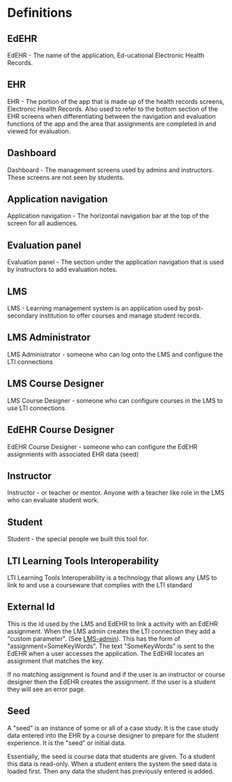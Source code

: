 # Definitions

## EdEHR
EdEHR - The name of the application, Ed-ucational Electronic Health Records.

## EHR
EHR - The portion of the app that is made up of the health records screens, Electronic Health Records. Also used to refer to the bottom section of the EHR screens when differentiating between the navigation and evaluation functions of the app and the area that assignments are completed in and viewed for evaluation.

## Dashboard
Dashboard - The management screens used by admins and instructors. These screens are not seen by students.

## Application navigation
Application navigation - The horizontal navigation bar at the top of the screen for all audiences.

## Evaluation panel
Evaluation panel - The section under the application navigation that is used by instructors to add evaluation notes.

## LMS
LMS - Learning management system is an application used by post-secondary institution to offer courses and manage student records.

## LMS Administrator
LMS Administrator - someone who can log onto the LMS and configure the LTI connections

## LMS Course Designer
LMS Course Designer - someone who can configure courses in the LMS to use LTI connections 

## EdEHR Course Designer
EdEHR Course Designer - someone who can configure the EdEHR assignments with associated EHR data (seed)

## Instructor
Instructor - or teacher or mentor.  Anyone with a teacher like role in the LMS who can evaluate student work. 

## Student
Student - the special people we built this tool for.

## LTI Learning Tools Interoperability
LTI Learning Tools Interoperability is a technology that allows any LMS to link to and use a courseware that complies with the LTI standard

## External Id

This is the id used by the LMS and EdEHR to link a activity with an EdEHR assignment. When the LMS admin creates the LTI connection they add a "custom parameter". (See [LMS-admin](/lms-admin/)). This has the form of "assignment=SomeKeyWords".  The text "SomeKeyWords" is sent to the EdEHR when a user accesses the application.  The EdEHR locates an assignment that matches the key. 

If no matching assignment is found and if the user is an instructor or course designer then the EdEHR creates the assignment.  If the user is a student they will see an error page.

## Seed
A "seed" is an instance of some or all of a case study. It is the case study data entered into the EHR by a course designer to prepare for the student experience.  It is the "seed" or initial data.

Essentially, the seed is course data that students are given. To a student this data is read-only.  When a student enters the system the seed data is loaded first. Then any data the student has previously entered is added.    